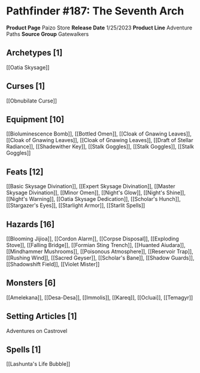 ﻿---
id: '192'
name: Pathfinder 187. The Seventh Arch
rarity: Common
source: null
trait: null
type: Source

---
# Pathfinder #187: The Seventh Arch

**Product Page** Paizo Store
**Release Date** 1/25/2023
**Product Line** Adventure Paths
**Source Group** Gatewalkers

## Archetypes [1]

[[Oatia Skysage]]

## Curses [1]

[[Obnubilate Curse]]

## Equipment [10]

[[Bioluminescence Bomb]], [[Bottled Omen]], [[Cloak of Gnawing Leaves]], [[Cloak of Gnawing Leaves]], [[Cloak of Gnawing Leaves]], [[Draft of Stellar Radiance]], [[Shadewither Key]], [[Stalk Goggles]], [[Stalk Goggles]], [[Stalk Goggles]]

## Feats [12]

[[Basic Skysage Divination]], [[Expert Skysage Divination]], [[Master Skysage Divination]], [[Minor Omen]], [[Night's Glow]], [[Night's Shine]], [[Night's Warning]], [[Oatia Skysage Dedication]], [[Scholar's Hunch]], [[Stargazer's Eyes]], [[Starlight Armor]], [[Starlit Spells]]

## Hazards [16]

[[Blooming Jijioa]], [[Cordon Alarm]], [[Corpse Disposal]], [[Exploding Stove]], [[Falling Bridge]], [[Formian Sting Trench]], [[Huanted Aiudara]], [[Mindhammer Mushrooms]], [[Poisonous Atmosphere]], [[Reservoir Trap]], [[Rushing Wind]], [[Sacred Geyser]], [[Scholar's Bane]], [[Shadow Guards]], [[Shadowshift Field]], [[Violet Mister]]

## Monsters [6]

[[Amelekana]], [[Desa-Desa]], [[Immolis]], [[Kareq]], [[Ocluai]], [[Temagyr]]

## Setting Articles [1]

Adventures on Castrovel

## Spells [1]

[[Lashunta's Life Bubble]]
